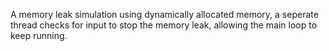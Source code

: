 A memory leak simulation using dynamically allocated memory, a seperate thread checks for input to stop the memory leak, allowing the main loop to keep running. 
